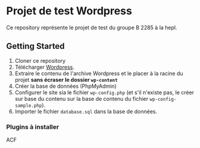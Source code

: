 # Projet de test Wordpress

Ce repository représente le projet de test du groupe B 2285 à la hepl.

## Getting Started

1. Cloner ce repository
2. Télécharger [Wordpress](https://wordpress.org/).
3. Extraire le contenu de l'archive Wordpress et le placer à la racine du projet **sans écraser le dossier `wp-content`**
4. Créer la base de données (PhpMyAdmin)
5. Configurer le site sia le fichier `wp-config.php` (et s'il n'existe pas, le créer sur base du contenu sur la base de contenu du fichier `wp-config-sample.php`). 
6. Importer le fichier `database.sql` dans la base de données.

### Plugins à installer
ACF

